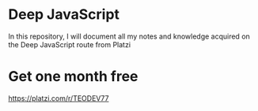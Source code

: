 # Deep JavaScript 

In this repository, I will document all my notes and knowledge acquired on the Deep JavaScript route from Platzi

# Get one month free

https://platzi.com/r/TEODEV77

